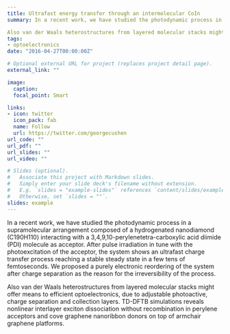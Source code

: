 ```yaml
---
title: Ultrafast energy transfer through an intermolecular CoIn
summary: In a recent work, we have studied the photodynamic process in a supramolecular arrangement composed of a hydrogenated nanodiamond (C190H110) interacting with a 3,4,9,10-perylenetetra-carboxylic acid diimide (PDI) molecule as acceptor. After pulse irradiation in tune with the photoexcitation of the acceptor, the system shows an ultrafast charge transfer process reaching a stable steady state in a few tens of femtoseconds. We proposed a purely electronic reordering of the system after charge separation as the reason for the irreversibility of the process.

Also van der Waals heterostructures from layered molecular stacks might offer means to efficient optoelectronics, due to adjustable photoactive, charge separation and collection layers. TD-DFTB simulations reveals nonlinear interlayer exciton dissociation without recombination in perylene acceptors and cove graphene nanoribbon donors on top of armchair graphene platforms.
tags:
- optoelectronics
date: "2016-04-27T00:00:00Z"

# Optional external URL for project (replaces project detail page).
external_link: ""

image:
  caption: 
  focal_point: Smart

links:
- icon: twitter
  icon_pack: fab
  name: Follow
  url: https://twitter.com/georgecushen
url_code: ""
url_pdf: ""
url_slides: ""
url_video: ""

# Slides (optional).
#   Associate this project with Markdown slides.
#   Simply enter your slide deck's filename without extension.
#   E.g. `slides = "example-slides"` references `content/slides/example-slides.md`.
#   Otherwise, set `slides = ""`.
slides: example
---
```

In a recent work, we have studied the photodynamic process in a supramolecular arrangement composed of a hydrogenated nanodiamond (C190H110) interacting with a 3,4,9,10-perylenetetra-carboxylic acid diimide (PDI) molecule as acceptor. After pulse irradiation in tune with the photoexcitation of the acceptor, the system shows an ultrafast charge transfer process reaching a stable steady state in a few tens of femtoseconds. We proposed a purely electronic reordering of the system after charge separation as the reason for the irreversibility of the process.

Also van der Waals heterostructures from layered molecular stacks might offer means to efficient optoelectronics, due to adjustable photoactive, charge separation and collection layers. TD-DFTB simulations reveals nonlinear interlayer exciton dissociation without recombination in perylene acceptors and cove graphene nanoribbon donors on top of armchair graphene platforms.
